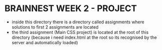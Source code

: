 # BRAINNEST WEEK 2 - PROJECT

- inside this directory there is a directory called assignments where solutions to first 2 assignments are located
- the third assignment (Main CSS project) is located at the root of this directory (because i need index.html at the root so its recognised by the server and automatically loaded)
